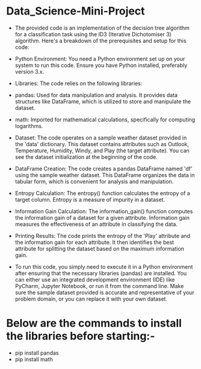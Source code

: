 # Data_Science-Mini-Project
* The provided code is an implementation of the decision tree algorithm for a classification task using the ID3 (Iterative Dichotomiser 3) algorithm. Here's a breakdown of the prerequisites and setup for this code:

* Python Environment: You need a Python environment set up on your system to run this code. Ensure you have Python installed, preferably version 3.x.

* Libraries: The code relies on the following libraries:

* pandas: Used for data manipulation and analysis. It provides data structures like DataFrame, which is utilized to store and manipulate the dataset.
* math: Imported for mathematical calculations, specifically for computing logarithms.
* Dataset: The code operates on a sample weather dataset provided in the 'data' dictionary. This dataset contains attributes such as Outlook, Temperature, Humidity, Windy, and Play (the target attribute). You can see the dataset initialization at the beginning of the code.

* DataFrame Creation: The code creates a pandas DataFrame named 'df' using the sample weather dataset. This DataFrame organizes the data in tabular form, which is convenient for analysis and manipulation.

* Entropy Calculation: The entropy() function calculates the entropy of a target column. Entropy is a measure of impurity in a dataset.

* Information Gain Calculation: The information_gain() function computes the information gain of a dataset for a given attribute. Information gain measures the effectiveness of an attribute in classifying the data.

* Printing Results: The code prints the entropy of the 'Play' attribute and the information gain for each attribute. It then identifies the best attribute for splitting the dataset based on the maximum information gain.

* To run this code, you simply need to execute it in a Python environment after ensuring that the necessary libraries (pandas) are installed. You can either use an integrated development environment (IDE) like PyCharm, Jupyter Notebook, or run it from the command line. Make sure the sample dataset provided is accurate and representative of your problem domain, or you can replace it with your own dataset.
   
# Below are the commands to install the libraries before starting:-
* pip install pandas
* pip install math






